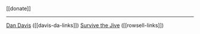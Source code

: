 [[donate]]

---

[Dan Davis](https://www.patreon.com/dandavisauthor) ([[davis-da-links]])
[Survive the Jive](https://www.patreon.com/survivethejive) ([[rowsell-links]])